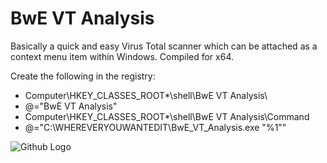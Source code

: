 # BwE VT Analysis

Basically a quick and easy Virus Total scanner which can be attached as a context menu item within Windows. Compiled for x64.

Create the following in the registry:

* Computer\HKEY_CLASSES_ROOT\*\shell\BwE VT Analysis\
* @="BwE VT Analysis"
* Computer\HKEY_CLASSES_ROOT\*\shell\BwE VT Analysis\Command
* @="C:\WHEREVERYOUWANTEDIT\BwE_VT_Analysis.exe "%1""


![Github Logo](https://i.imgur.com/4QgbBnh.png)
